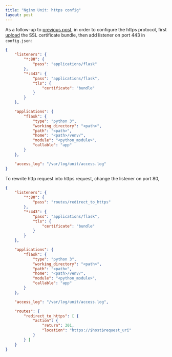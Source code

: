 ```yaml
---
title: "Nginx Unit: https config" 
layout: post
---
```



As a follow-up to [previous post](/2024/03/23/Nginx-Unit-Web-Server.html), in order to configure the https protocol, first [upload](https://unit.nginx.org/certificates/) the SSL certificate bundle, then add listener on port 443 in `config.json`:

```json
{
    "listeners": {
        "*:80": {
            "pass": "applications/flask"
        },
        "*:443": {
            "pass": "applications/flask",
            "tls": {
                "certificate": "bundle"
            }
        }
    },

    "applications": {
        "flask": {
            "type": "python 3",
            "working_directory": "<path>",
            "path": "<path>",
            "home": "<path>/venv/",
            "module": "<python_module>",
            "callable": "app"
        }
    },

    "access_log": "/var/log/unit/access.log"
}
```

To rewrite http request into https request, change the listener on port 80,

```json
{
    "listeners": {
        "*:80": {
            "pass": "routes/redirect_to_https" 
        },
        "*:443": {
            "pass": "applications/flask",
            "tls": {
                "certificate": "bundle"
            }
        }
    },

    "applications": {
        "flask": {
            "type": "python 3",
            "working_directory": "<path>",
            "path": "<path>",
            "home": "<path>/venv/",
            "module": "<python_module>",
            "callable": "app"
        }
    },

    "access_log": "/var/log/unit/access.log",

    "routes": {
        "redirect_to_https": [ {
            "action": {
                "return": 301,
                "location": "https://$host$request_uri"
            }
        } ]
    }
}
```

